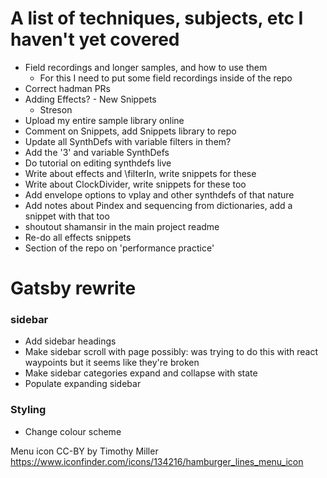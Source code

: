 # A list of techniques, subjects, etc I haven't yet covered

- Field recordings and longer samples, and how to use them
    - For this I need to put some field recordings inside of the repo
- Correct hadman PRs
- Adding Effects? - New Snippets
    - Streson
- Upload my entire sample library online
- Comment on Snippets, add Snippets library to repo
- Update all SynthDefs with variable filters in them?
- Add the '3' and variable SynthDefs
- Do tutorial on editing synthdefs live
- Write about effects and \filterIn, write snippets for these
- Write about ClockDivider, write snippets for these too
- Add envelope options to vplay and other synthdefs of that nature
- Add notes about Pindex and sequencing from dictionaries, add a snippet with that too
- shoutout shamansir in the main project readme
- Re-do all effects snippets
- Section of the repo on 'performance practice'

# Gatsby rewrite

### sidebar
- Add sidebar headings
- Make sidebar scroll with page possibly: was trying to do this with react waypoints but it seems like they're broken
- Make sidebar categories expand and collapse with state
- Populate expanding sidebar

### Styling
- Change colour scheme

Menu icon CC-BY by Timothy Miller https://www.iconfinder.com/icons/134216/hamburger_lines_menu_icon
